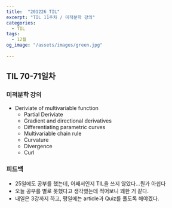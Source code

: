 ```yaml
---
title:  "201226_TIL"
excerpt: "TIL 11주차 / 미적분학 강의"
categories:
  - TIL
tags:
  - 12월
og_image: "/assets/images/green.jpg"
  
---
```

## TIL 70-71일차

### 미적분학 강의
- Deriviate of multivariable function
  - Partial Deriviate
  - Gradient and directional derivatives
  - Differentiating parametric curves
  - Multivariable chain rule
  - Curvature
  - Divergence
  - Curl

### 피드백
- 25일에도 공부를 했는데, 어째서인지 TIL을 쓰지 않았다...뭔가 아쉽다
- 오늘 공부를 별로 못했다고 생각했는데 적어보니 꽤한 거 같다.
- 내일은 3강까지 하고, 평일에는 article과 Quiz를 풀도록 해야겠다.
